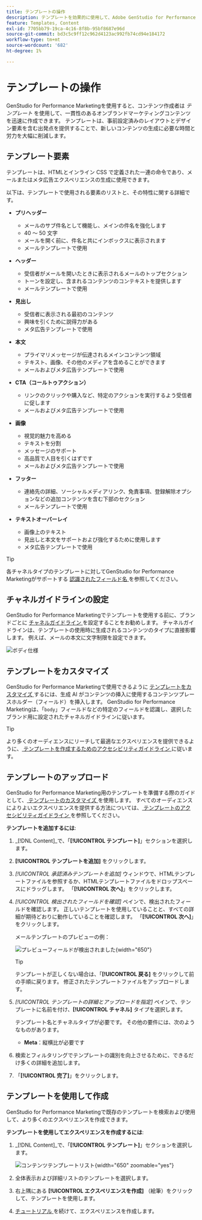 ```yaml
---
title: テンプレートの操作
description: テンプレートを効果的に使用して、Adobe GenStudio for Performance Marketingのクリエイティブプロセスを効率化する方法を説明します。
feature: Templates, Content
exl-id: 7705bb79-19ca-4c16-8f8b-95bf8687e96d
source-git-commit: bd3c5c9ff12c962d4123ac992fb74cd94e184172
workflow-type: tm+mt
source-wordcount: '682'
ht-degree: 1%

---
```


# テンプレートの操作

GenStudio for Performance Marketingを使用すると、コンテンツ作成者は _テンプレート_ を使用して、一貫性のあるオンブランドマーケティングコンテンツを迅速に作成できます。 テンプレートは、事前設定済みのレイアウトとデザイン要素を含む出発点を提供することで、新しいコンテンツの生成に必要な時間と労力を大幅に削減します。

## テンプレート要素

テンプレートは、HTMLとインライン CSS で定義された一連の命令であり、メールまたはメタ広告エクスペリエンスの生成に使用できます。

以下は、テンプレートで使用される要素のリストと、その特性に関する詳細です。

- **プリヘッダー**

   - メールのサブ件名として機能し、メインの件名を強化します
   - 40 ～ 50 文字
   - メールを開く前に、件名と共にインボックスに表示されます
   - メールテンプレートで使用

- **ヘッダー**

   - 受信者がメールを開いたときに表示されるメールのトップセクション
   - トーンを設定し、含まれるコンテンツのコンテキストを提供します
   - メールテンプレートで使用

- **見出し**

   - 受信者に表示される最初のコンテンツ
   - 興味を引くために説得力がある
   - メタ広告テンプレートで使用

- **本文**

   - プライマリメッセージが伝達されるメインコンテンツ領域
   - テキスト、画像、その他のメディアを含めることができます
   - メールおよびメタ広告テンプレートで使用

- **CTA（コールトゥアクション）**

   - リンクのクリックや購入など、特定のアクションを実行するよう受信者に促します
   - メールおよびメタ広告テンプレートで使用

- **画像**

   - 視覚的魅力を高める
   - テキストを分割
   - メッセージのサポート
   - 高品質で人目を引くはずです
   - メールおよびメタ広告テンプレートで使用

- **フッター**

   - 連絡先の詳細、ソーシャルメディアリンク、免責事項、登録解除オプションなどの追加コンテンツを含む下部のセクション
   - メールテンプレートで使用

- **テキストオーバーレイ**

   - 画像上のテキスト
   - 見出しと本文をサポートおよび強化するために使用します
   - メタ広告テンプレートで使用

>[!TIP]
>
>各チャネルタイプのテンプレートに対してGenStudio for Performance Marketingがサポートする [ 認識されたフィールド名 ](customize-template.md#recognized-field-names) を参照してください。

## チャネルガイドラインの設定

GenStudio for Performance Marketingでテンプレートを使用する前に、ブランドごとに [ チャネルガイドライン ](../guidelines/brands.md#channel-guidelines) を設定することをお勧めします。 チャネルガイドラインは、テンプレートの使用時に生成されるコンテンツのタイプに直接影響します。 例えば、メールの本文に文字制限を設定できます。

![ ボディ仕様 ](/help/assets/channel-email-body.png)

## テンプレートをカスタマイズ

GenStudio for Performance Marketingで使用できるように [ テンプレートをカスタマイズ ](customize-template.md) するには、生成 AI がコンテンツの挿入に使用するコンテンツプレースホルダー（フィールド）を挿入します。 GenStudio for Performance Marketingは、「`body`」フィールドなどの特定のフィールドを認識し、選択したブランド用に設定されたチャネルガイドラインに従います。

>[!TIP]
>
>より多くのオーディエンスにリーチして最適なエクスペリエンスを提供できるように、[ テンプレートを作成するためのアクセシビリティガイドライン ](accessibility-for-templates.md) に従います。

## テンプレートのアップロード

GenStudio for Performance Marketing用のテンプレートを準備する際のガイドとして、[ テンプレートのカスタマイズ ](customize-template.md) を使用します。 すべてのオーディエンスによりよいエクスペリエンスを提供する方法については、[ テンプレートのアクセシビリティガイドライン ](accessibility-for-templates.md) を参照してください。

**テンプレートを追加するには**:

1. _[!DNL Content]_で、「**[!UICONTROL テンプレート]**」セクションを選択します。

1. **[!UICONTROL テンプレートを追加]** をクリックします。

1. _[!UICONTROL 承認済みテンプレートを追加]_ ウィンドウで、HTMLテンプレートファイルを参照するか、HTMLテンプレートファイルをドロップスペースにドラッグします。 「**[!UICONTROL 次へ]**」をクリックします。

1. _[!UICONTROL 検出されたフィールドを確認]_ ペインで、検出されたフィールドを確認します。 正しいテンプレートを使用していることと、すべての詳細が期待どおりに動作していることを確認します。 「**[!UICONTROL 次へ]**」をクリックします。

   メールテンプレートのプレビューの例：

   ![ プレビューフィールドが検出されました ](../../assets/template-detected-fields.png){width="650"}

   >[!TIP]
   >
   >テンプレートが正しくない場合は、「**[!UICONTROL 戻る]** をクリックして前の手順に戻ります。 修正されたテンプレートファイルをアップロードします。

1. _[!UICONTROL テンプレートの詳細とアップロードを指定]_ ペインで、テンプレートに名前を付け、**[!UICONTROL チャネル]** タイプを選択します。

   テンプレート名とチャネルタイプが必要です。 その他の要件には、次のようなものがあります。

   - **Meta**：縦横比が必要です
   <!-- - **Display ads**: requires Dimensions -->

1. 検索とフィルタリングでテンプレートの識別を向上させるために、できるだけ多くの詳細を追加します。

1. 「**[!UICONTROL 完了]**」をクリックします。

## テンプレートを使用して作成

GenStudio for Performance Marketingで既存のテンプレートを検索および使用して、より多くのエクスペリエンスを作成できます。

**テンプレートを使用してエクスペリエンスを作成するには**:

1. _[!DNL Content]_で、「**[!UICONTROL テンプレート]**」セクションを選択します。

   ![ コンテンツテンプレートリスト ](../../assets/content-templates.png){width="650" zoomable="yes"}

1. 全体表示および詳細リストのテンプレートを選択します。

1. 右上隅にある **[!UICONTROL エクスペリエンスを作成]** （絵筆）をクリックして、テンプレートを使用します。

1. [ チュートリアル ](/help/tutorials/tutorials.md) を続けて、エクスペリエンスを作成します。
